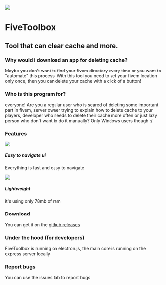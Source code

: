 ![](https://i.imgur.com/EoOK1rE.png)
# FiveToolbox
## Tool that can clear cache and more.

### Why would i download an app for deleting cache?
 Maybe you don't want to find your fivem directory every time or you want to "automate" this process. With this tool you need to set your fivem location only once, then you can delete your cache with a click of a button!

### Who is this program for?
everyone! Are you a regular user who is scared of deleting some important part in fivem, server owner trying to explain how to delete cache to your players, developer who needs to delete their cache more often or just lazy person who don't want to do it manually? Only Windows users though :/

### Features
![](https://cdn.p33t.net/PLZTRQMSZO.png)
##### Easy to navigate ui
Everything is fast and easy to navigate

![](https://cdn.p33t.net/JHYEANXSUL.png)
##### Lightweight
it's using only 78mb of ram

### Download
You can get it on the [github releases](https://github.com/itsP33t/FiveToolbox/releases/latest "github releases")

### Under the hood (for developers)
FiveToolbox is running on electron.js, the main core is running on the express server locally

### Report bugs
You can use the issues tab to report bugs
